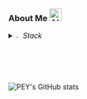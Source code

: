 ### About Me <img src="https://raw.githubusercontent.com/Tarikul-Islam-Anik/Animated-Fluent-Emojis/master/Emojis/Smilies/Alien%20Monster.png" alt="Alien" width="25" height="25" />

<i>
  <details>
    <summary>
      <img src="https://raw.githubusercontent.com/Tarikul-Islam-Anik/Microsoft-Teams-Animated-Emojis/master/Emojis/Travel%20and%20places/Star.png" alt="Star" width="2%" /> Stack
    </summary>
    <br>

![aws](https://img.shields.io/badge/Amazon_AWS-FF9900?style=for-the-badge&logo=amazonaws&logoColor=white)
![python](https://img.shields.io/badge/Python-14354C?style=for-the-badge&logo=python&logoColor=white)
![java](https://img.shields.io/badge/Java-ED8B00?style=for-the-badge&logo=openjdk&logoColor=white)
![sh](https://img.shields.io/badge/Shell_Script-121011?style=for-the-badge&logo=gnu-bash&logoColor=white)
![terraform](https://img.shields.io/badge/terraform-%235835CC.svg?style=for-the-badge&logo=terraform&logoColor=white)
![k8s](https://img.shields.io/badge/kubernetes-%23326ce5.svg?style=for-the-badge&logo=kubernetes&logoColor=white)
  </details>

</i>

<!--
**EunyoungPark327/EunyoungPark327** is a ✨ _special_ ✨ repository because its `README.md` (this file) appears on your GitHub profile.

Here are some ideas to get you started:

- 🔭 I’m currently working on ...
- 🌱 I’m currently learning ...
- 👯 I’m looking to collaborate on ...
- 🤔 I’m looking for help with ...
- 💬 Ask me about ...
- 📫 How to reach me: ...
- 😄 Pronouns: ...
- ⚡ Fun fact: ...
-->


![PEY's GitHub stats](https://github-readme-stats.vercel.app/api?username=EunyoungPark327&show_icons=true&theme=aura)

